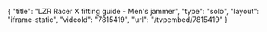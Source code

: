 {
    "title": "LZR Racer X fitting guide - Men's jammer",
    "type": "solo",
    "layout": "iframe-static",
    "videoId": "7815419",
    "url": "\/tvpembed\/7815419"
}